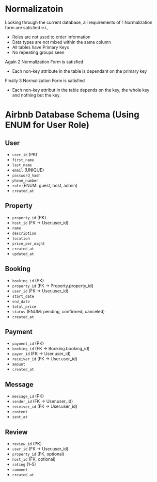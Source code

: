 # Normalizatoin
Looking through the current database, all requirements of 1 Normalization form are satisfied e.i.,
* Roles are not used to order information
* Data types are not mixed within the same column
* All tables have Primary Keys
* No repeating groups seen 

Again 2 Normalization Form is satisfied
* Each non-key attribute in the table is dependant on the primary key

Finally 3 Normalization Form is satisfied
* Each non-key attribut in the table depends on the key, the whole key and nothing but the key. 

# Airbnb Database Schema (Using ENUM for User Role)

## User
- `user_id` (PK)
- `first_name`
- `last_name`
- `email` (UNIQUE)
- `password_hash`
- `phone_number`
- `role` (ENUM: guest, host, admin)
- `created_at`

## Property
- `property_id` (PK)
- `host_id` (FK → User.user_id)
- `name`
- `description`
- `location`
- `price_per_night`
- `created_at`
- `updated_at`

## Booking
- `booking_id` (PK)
- `property_id` (FK → Property.property_id)
- `user_id` (FK → User.user_id)
- `start_date`
- `end_date`
- `total_price`
- `status` (ENUM: pending, confirmed, canceled)
- `created_at`

## Payment
- `payment_id` (PK)
- `booking_id` (FK → Booking.booking_id)
- `payer_id` (FK → User.user_id)
- `receiver_id` (FK → User.user_id)
- `amount`
- `created_at`

## Message
- `message_id` (PK)
- `sender_id` (FK → User.user_id)
- `receiver_id` (FK → User.user_id)
- `content`
- `sent_at`

## Review
- `review_id` (PK)
- `user_id` (FK → User.user_id)
- `property_id` (FK, optional)
- `host_id` (FK, optional)
- `rating` (1–5)
- `comment`
- `created_at`